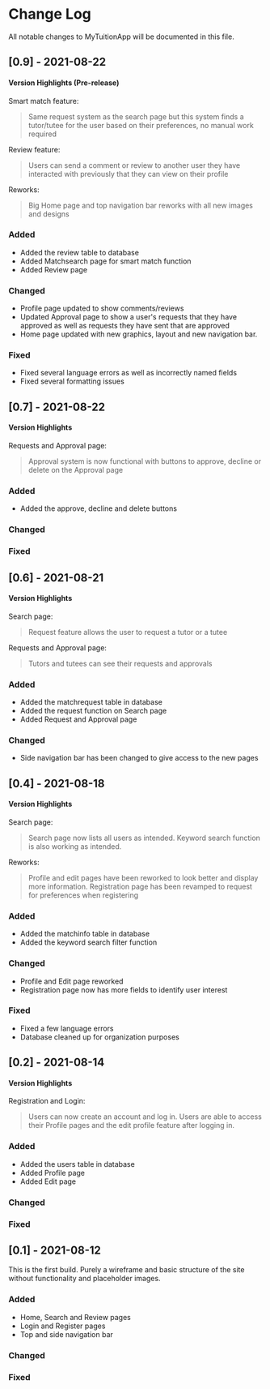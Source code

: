 # Change Log
All notable changes to MyTuitionApp will be documented in this file.

## [0.9] - 2021-08-22
 #### Version Highlights (Pre-release)
Smart match feature:
>Same request system as the search page but this system finds a tutor/tutee for the user based on their preferences, no manual work required

Review feature:
>Users can send a comment or review to another user they have interacted with previously that they can view on their profile

Reworks:
>Big Home page and top navigation bar reworks with all new images and designs


### Added
- Added the review table to database
- Added Matchsearch page for smart match function
- Added Review page 

### Changed
- Profile page updated to show comments/reviews
- Updated Approval page to show a user's requests that they have approved as well as requests they have sent that are approved
- Home page updated with new graphics, layout and new navigation bar.

### Fixed
- Fixed several language errors as well as incorrectly named fields
- Fixed several formatting issues

## [0.7] - 2021-08-22
 #### Version Highlights

Requests and Approval page:
> Approval system is now functional with buttons to approve, decline or delete on the Approval page

### Added
- Added the approve, decline and delete buttons

### Changed

### Fixed

## [0.6] - 2021-08-21
 #### Version Highlights
 Search page: 
 > Request feature allows the user to request a tutor or a tutee

Requests and Approval page:
> Tutors and tutees can see their requests and approvals

### Added
- Added the matchrequest table in database
- Added the request function on Search page
- Added Request and Approval page

### Changed
- Side navigation bar has been changed to give access to the new pages

## [0.4] - 2021-08-18
 #### Version Highlights
 Search page: 
 > Search page now lists all users as intended. Keyword search function is also working as intended. 

Reworks:
>Profile and edit pages have been reworked to look better and display more information.
>Registration page has been revamped to request for preferences when registering

### Added
- Added the matchinfo table in database
- Added the keyword search filter function

### Changed
- Profile and Edit page reworked
- Registration page now has more fields to identify user interest
 
### Fixed
- Fixed a few language errors
- Database cleaned up for organization purposes
## [0.2] - 2021-08-14
 #### Version Highlights
 Registration and Login:
 >Users can now create an account and log in.
 >Users are able to access their Profile pages and the edit profile feature after logging in.
### Added
- Added the users table in database
- Added Profile page
- Added Edit page

### Changed
 
### Fixed

## [0.1] - 2021-08-12
  
This is the first build. Purely a wireframe and basic structure of the site without functionality and placeholder images.
 
### Added
 - Home, Search and Review pages
 - Login and Register pages
 - Top and side navigation bar
### Changed
 
### Fixed